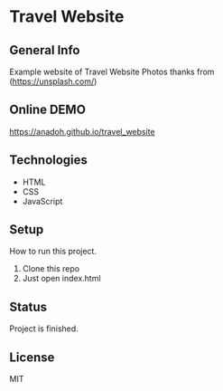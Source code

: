 # Travel Website 

## General Info
Example website of Travel Website 
Photos thanks from (https://unsplash.com/)

## Online DEMO
https://anadoh.github.io/travel_website

## Technologies
* HTML 
* CSS 
* JavaScript

## Setup
How to run this project.
1. Clone this repo
2. Just open index.html

## Status
Project is finished.

## License
MIT


